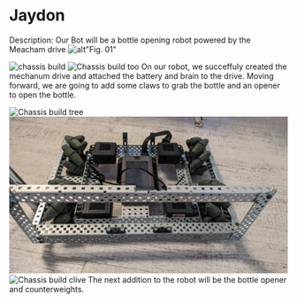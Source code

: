 # Jaydon

Description: Our Bot will be a bottle opening robot powered by the Meacham drive
![alt](https://github.com/Jaydcrou/Robotics/blob/main/images/plan01.jpeg?raw=true)"Fig. 01"


![chassis build](https://github.com/Rsuresh2/Robotsteam1/blob/main/images/PXL_20230913_194543386.MP.jpg?raw=true)
![Chassis build too](https://github.com/Rsuresh2/Robotsteam1/blob/main/images/PXL_20230913_195652661.MP.jpg?raw=true)
On our robot, we succeffuly created the mechanum drive and attached the battery and brain to the drive. Moving forward, we are going to add some claws to grab the bottle and an opener to open the bottle.


![Chassis build tree](https://github.com/Rsuresh2/Robotsteam1/blob/main/images/PXL_20230927_185944974.MP.jpg?raw=true)
![Chassis build for](https://github.com/Rsuresh2/Robotsteam1/blob/main/images/PXL_20230927_185953456.MP.jpg?raw=true)
![Chassis build clive](https://github.com/Rsuresh2/Robotsteam1/blob/main/images/PXL_20230927_190005201.MP.jpg?raw=true)
The next addition to the robot will be the bottle opener and counterweights.
